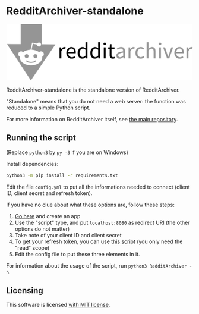 # RedditArchiver-standalone

<p align="center"><img src="https://github.com/ailothaen/RedditArchiver/blob/main/github/logo.png?raw=true" alt="RedditArchiver logo" width="500"></p>

RedditArchiver-standalone is the standalone version of RedditArchiver.

"Standalone" means that you do not need a web server: the function was reduced to a simple Python script.

For more information on RedditArchiver itself, see [the main repository](https://github.com/ailothaen/RedditArchiver).


## Running the script

(Replace `python3` by `py -3` if you are on Windows)

Install dependencies:

```bash
python3 -m pip install -r requirements.txt
```

Edit the file `config.yml` to put all the informations needed to connect (client ID, client secret and refresh token).

If you have no clue about what these options are, follow these steps:
1. [Go here](https://www.reddit.com/prefs/apps) and create an app
2. Use the "script" type, and put `localhost:8080` as redirect URI (the other options do not matter)
3. Take note of your client ID and client secret
4. To get your refresh token, you can use [this script](https://praw.readthedocs.io/en/stable/tutorials/refresh_token.html#obtaining-refresh-tokens) (you only need the "read" scope)
5. Edit the config file to put these three elements in it.

For information about the usage of the script, run `python3 RedditArchiver -h`.


## Licensing

This software is licensed [with MIT license](https://github.com/ailothaen/RedditArchiver/blob/main/LICENSE).
